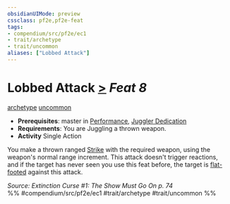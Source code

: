 ```yaml
---
obsidianUIMode: preview
cssclass: pf2e,pf2e-feat
tags:
- compendium/src/pf2e/ec1
- trait/archetype
- trait/uncommon
aliases: ["Lobbed Attack"]
---
```

# Lobbed Attack  [>](/rules/core-rulebook/chapter-9-playing-the-game.md#Actions "Single Action") *Feat 8*  
[archetype](/rules/traits/archetype.md)  [uncommon](/rules/traits/uncommon.md)  

- **Prerequisites**: master in [Performance](/compendium/skills.md#Performance), [Juggler Dedication](/compendium/feats/juggler-dedication-ec1.md)
- **Requirements**: You are Juggling a thrown weapon.
- **Activity** Single Action

You make a thrown ranged [Strike](/rules/actions/strike.md) with the required weapon, using the weapon's normal range increment. This attack doesn't trigger reactions, and if the target has never seen you use this feat before, the target is [flat-footed](/rules/conditions.md#Flat-footed) against this attack.

*Source: Extinction Curse #1: The Show Must Go On p. 74*  
%% #compendium/src/pf2e/ec1 #trait/archetype #trait/uncommon %%